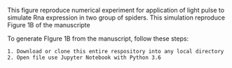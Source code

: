 
This figure reproduce numerical experiment for application of light pulse to simulate Rna expression in two group of spiders. This simulation reproduce Figure  1B of the manuscripte 

To generate FIgure 1B from the manuscript, follow these steps:

    1. Download or clone this entire respository into any local directory
    2. Open file use Jupyter Notebook with Python 3.6
   
